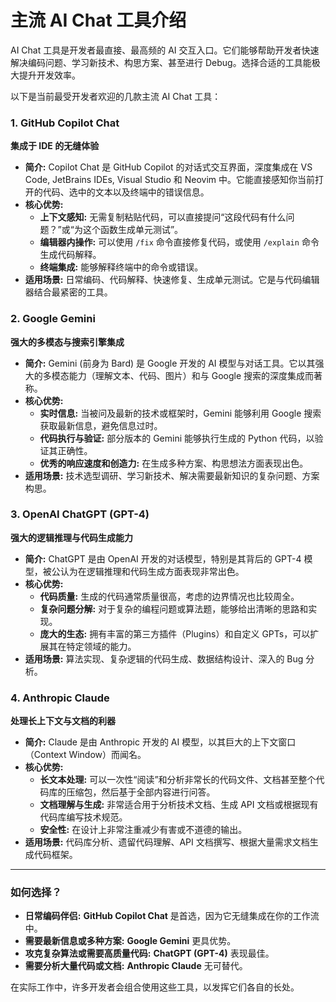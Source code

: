 # 主流 AI Chat 工具介绍

AI Chat 工具是开发者最直接、最高频的 AI 交互入口。它们能够帮助开发者快速解决编码问题、学习新技术、构思方案、甚至进行 Debug。选择合适的工具能极大提升开发效率。

以下是当前最受开发者欢迎的几款主流 AI Chat 工具：

### 1. GitHub Copilot Chat

**集成于 IDE 的无缝体验**

*   **简介:** Copilot Chat 是 GitHub Copilot 的对话式交互界面，深度集成在 VS Code, JetBrains IDEs, Visual Studio 和 Neovim 中。它能直接感知你当前打开的代码、选中的文本以及终端中的错误信息。
*   **核心优势:**
    *   **上下文感知:** 无需复制粘贴代码，可以直接提问“这段代码有什么问题？”或“为这个函数生成单元测试”。
    *   **编辑器内操作:** 可以使用 `/fix` 命令直接修复代码，或使用 `/explain` 命令生成代码解释。
    *   **终端集成:** 能够解释终端中的命令或错误。
*   **适用场景:** 日常编码、代码解释、快速修复、生成单元测试。它是与代码编辑器结合最紧密的工具。

### 2. Google Gemini

**强大的多模态与搜索引擎集成**

*   **简介:** Gemini (前身为 Bard) 是 Google 开发的 AI 模型与对话工具。它以其强大的多模态能力（理解文本、代码、图片）和与 Google 搜索的深度集成而著称。
*   **核心优势:**
    *   **实时信息:** 当被问及最新的技术或框架时，Gemini 能够利用 Google 搜索获取最新信息，避免信息过时。
    *   **代码执行与验证:** 部分版本的 Gemini 能够执行生成的 Python 代码，以验证其正确性。
    *   **优秀的响应速度和创造力:** 在生成多种方案、构思想法方面表现出色。
*   **适用场景:** 技术选型调研、学习新技术、解决需要最新知识的复杂问题、方案构思。

### 3. OpenAI ChatGPT (GPT-4)

**强大的逻辑推理与代码生成能力**

*   **简介:** ChatGPT 是由 OpenAI 开发的对话模型，特别是其背后的 GPT-4 模型，被公认为在逻辑推理和代码生成方面表现非常出色。
*   **核心优势:**
    *   **代码质量:** 生成的代码通常质量很高，考虑的边界情况也比较周全。
    *   **复杂问题分解:** 对于复杂的编程问题或算法题，能够给出清晰的思路和实现。
    *   **庞大的生态:** 拥有丰富的第三方插件（Plugins）和自定义 GPTs，可以扩展其在特定领域的能力。
*   **适用场景:** 算法实现、复杂逻辑的代码生成、数据结构设计、深入的 Bug 分析。

### 4. Anthropic Claude

**处理长上下文与文档的利器**

*   **简介:** Claude 是由 Anthropic 开发的 AI 模型，以其巨大的上下文窗口（Context Window）而闻名。
*   **核心优势:**
    *   **长文本处理:** 可以一次性“阅读”和分析非常长的代码文件、文档甚至整个代码库的压缩包，然后基于全部内容进行问答。
    *   **文档理解与生成:** 非常适合用于分析技术文档、生成 API 文档或根据现有代码库编写技术规范。
    *   **安全性:** 在设计上非常注重减少有害或不道德的输出。
*   **适用场景:** 代码库分析、遗留代码理解、API 文档撰写、根据大量需求文档生成代码框架。

---

### 如何选择？

*   **日常编码伴侣:** **GitHub Copilot Chat** 是首选，因为它无缝集成在你的工作流中。
*   **需要最新信息或多种方案:** **Google Gemini** 更具优势。
*   **攻克复杂算法或需要高质量代码:** **ChatGPT (GPT-4)** 表现最佳。
*   **需要分析大量代码或文档:** **Anthropic Claude** 无可替代。

在实际工作中，许多开发者会组合使用这些工具，以发挥它们各自的长处。